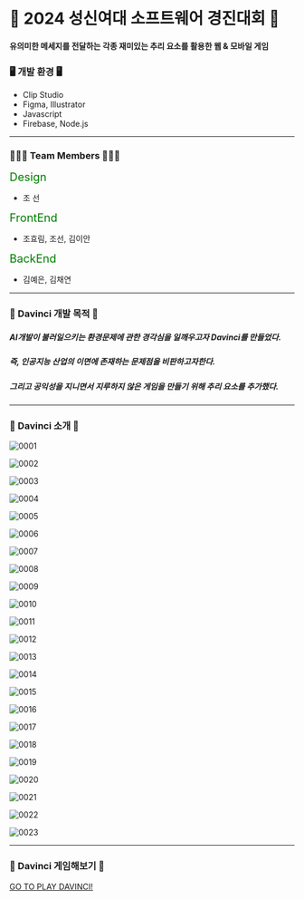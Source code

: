 # 🤖 2024 성신여대 소프트웨어 경진대회 🤖
#### <Davinci>  유의미한 메세지를 전달하는 각종 재미있는 추리 요소를 활용한 웹 & 모바일 게임



### 🖥️ 개발 환경 🖥️
* Clip Studio
* Figma, Illustrator
* Javascript
* Firebase, Node.js
---



### 👩🏻‍💻 Team Members 👩🏻‍💻
<span style="font-size: 20px; color: green">Design</span>
* 조 선

  
<span style="font-size: 20px; color: green">FrontEnd</span>
* 조효림, 조선, 김이안


<span style="font-size: 20px; color: green">BackEnd</span>
* 김예은, 김채연
---



### 👾 Davinci 개발 목적 👾
##### AI개발이 불러일으키는 환경문제에 관한 경각심을 일깨우고자 Davinci를 만들었다.


##### 즉, 인공지능 산업의 이면에 존재하는 문제점을 비판하고자한다. 


##### 그리고 공익성을 지니면서 지루하지 않은 게임을 만들기 위해 추리 요소를 추가했다. 
---



### 👾 Davinci 소개 👾
![0001](https://github.com/user-attachments/assets/2ba3a055-24c9-49ff-8747-4e8969b84318)


![0002](https://github.com/user-attachments/assets/0233d227-acf4-4f20-838b-497c4949e259)


![0003](https://github.com/user-attachments/assets/36463c74-bb8f-4cdf-b9e1-74ec7283b3a7)


![0004](https://github.com/user-attachments/assets/463cf0f6-4525-4f8f-9c97-02f25257273b)


![0005](https://github.com/user-attachments/assets/0101ec96-8f45-4956-92aa-9034e91ea687)


![0006](https://github.com/user-attachments/assets/9dee7836-ab7f-4527-affd-003cc17a5dce)


![0007](https://github.com/user-attachments/assets/ac6b1200-fba5-4f13-b626-598773cd0184)


![0008](https://github.com/user-attachments/assets/f4410609-f0a6-4c8c-bd4c-5896e63f7e29)


![0009](https://github.com/user-attachments/assets/4068d38a-5190-4640-bf5b-515708cd0ae8)


![0010](https://github.com/user-attachments/assets/471cbfda-7c81-4011-82c8-92e014834cb1)


![0011](https://github.com/user-attachments/assets/ed2f5a8c-0fc6-43d8-9aa3-8dbe7205131c)


![0012](https://github.com/user-attachments/assets/298556c3-cbe8-4e30-b9f5-ede48f052c9f)


![0013](https://github.com/user-attachments/assets/f0e51d8b-7aa2-40c5-a8e8-6d6c97c85ad1)


![0014](https://github.com/user-attachments/assets/e01c8690-81ad-4149-a944-bbbd961a4ea4)


![0015](https://github.com/user-attachments/assets/2d2baacd-1e15-4eee-8c78-9caa94f1d3ed)


![0016](https://github.com/user-attachments/assets/dae93b58-64a5-4105-aeb3-e8e45af3a400)


![0017](https://github.com/user-attachments/assets/6293f0eb-79f6-4ecd-8c2c-646b66d59083)


![0018](https://github.com/user-attachments/assets/17abb0fd-391a-4c62-bf7e-bc32e4382784)


![0019](https://github.com/user-attachments/assets/d6d4fc5d-81df-4df0-ac32-cf4094cdb480)


![0020](https://github.com/user-attachments/assets/ce651468-8483-4a59-99de-8449ef28ca88)


![0021](https://github.com/user-attachments/assets/fcd2b5f5-4aee-477b-88a9-ae94af0a479b)


![0022](https://github.com/user-attachments/assets/8afcf53a-b699-413a-a092-5583acee6e41)


![0023](https://github.com/user-attachments/assets/e1a78351-0043-4b20-9141-944d0b211289)


---



### 👾 Davinci 게임해보기 👾
[GO TO PLAY DAVINCI!](https://swcontest-e2cf1.firebaseapp.com/)
